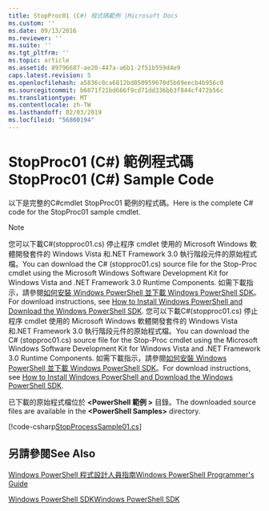 ```yaml
---
title: StopProc01 (C#) 程式碼範例 |Microsoft Docs
ms.custom: ''
ms.date: 09/13/2016
ms.reviewer: ''
ms.suite: ''
ms.tgt_pltfrm: ''
ms.topic: article
ms.assetid: 89796687-ae20-447a-a6b1-2f51b559d4e9
caps.latest.revision: 5
ms.openlocfilehash: a5836c0ca6812bd050959670d5b69eecb4b956c0
ms.sourcegitcommit: b6871f21bd666f9cd71dd336bb3f844cf472b56c
ms.translationtype: MT
ms.contentlocale: zh-TW
ms.lasthandoff: 02/03/2019
ms.locfileid: "56860194"
---
```

# <a name="stopproc01-c-sample-code"></a><span data-ttu-id="48b86-102">StopProc01 (C#) 範例程式碼</span><span class="sxs-lookup"><span data-stu-id="48b86-102">StopProc01 (C#) Sample Code</span></span>

<span data-ttu-id="48b86-103">以下是完整的C#cmdlet StopProc01 範例的程式碼。</span><span class="sxs-lookup"><span data-stu-id="48b86-103">Here is the complete C# code for the StopProc01 sample cmdlet.</span></span>

> [!NOTE]
> <span data-ttu-id="48b86-104">您可以下載C#(stopproc01.cs) 停止程序 cmdlet 使用的 Microsoft Windows 軟體開發套件的 Windows Vista 和.NET Framework 3.0 執行階段元件的原始程式檔。</span><span class="sxs-lookup"><span data-stu-id="48b86-104">You can download the C# (stopproc01.cs) source file for the Stop-Proc cmdlet using the Microsoft Windows Software Development Kit for Windows Vista and .NET Framework 3.0 Runtime Components.</span></span> <span data-ttu-id="48b86-105">如需下載指示，請參閱[如何安裝 Windows PowerShell 並下載 Windows PowerShell SDK](/powershell/developer/installing-the-windows-powershell-sdk)。</span><span class="sxs-lookup"><span data-stu-id="48b86-105">For download instructions, see [How to Install Windows PowerShell and Download the Windows PowerShell SDK](/powershell/developer/installing-the-windows-powershell-sdk).</span></span>
> <span data-ttu-id="48b86-106">您可以下載C#(stopproc01.cs) 停止程序 cmdlet 使用的 Microsoft Windows 軟體開發套件的 Windows Vista 和.NET Framework 3.0 執行階段元件的原始程式檔。</span><span class="sxs-lookup"><span data-stu-id="48b86-106">You can download the C# (stopproc01.cs) source file for the Stop-Proc cmdlet using the Microsoft Windows Software Development Kit for Windows Vista and .NET Framework 3.0 Runtime Components.</span></span> <span data-ttu-id="48b86-107">如需下載指示，請參閱[如何安裝 Windows PowerShell 並下載 Windows PowerShell SDK](/powershell/developer/installing-the-windows-powershell-sdk)。</span><span class="sxs-lookup"><span data-stu-id="48b86-107">For download instructions, see [How to Install Windows PowerShell and Download the Windows PowerShell SDK](/powershell/developer/installing-the-windows-powershell-sdk).</span></span>
>
> <span data-ttu-id="48b86-108">已下載的原始程式檔位於 **\<PowerShell 範例 >** 目錄。</span><span class="sxs-lookup"><span data-stu-id="48b86-108">The downloaded source files are available in the **\<PowerShell Samples>** directory.</span></span>

[!code-csharp[StopProcessSample01.cs](../../powershell-sdk-samples/SDK-2.0/csharp/StopProcessSample01/StopProcessSample01.cs#L11-L212 "StopProcessSample01.cs")]

## <a name="see-also"></a><span data-ttu-id="48b86-109">另請參閱</span><span class="sxs-lookup"><span data-stu-id="48b86-109">See Also</span></span>

[<span data-ttu-id="48b86-110">Windows PowerShell 程式設計人員指南</span><span class="sxs-lookup"><span data-stu-id="48b86-110">Windows PowerShell Programmer's Guide</span></span>](./windows-powershell-programmer-s-guide.md)

[<span data-ttu-id="48b86-111">Windows PowerShell SDK</span><span class="sxs-lookup"><span data-stu-id="48b86-111">Windows PowerShell SDK</span></span>](../windows-powershell-reference.md)